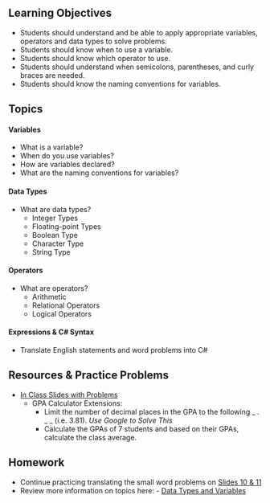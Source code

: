 ## Learning Objectives
- Students should understand and be able to apply appropriate variables, operators and data types to solve problems.
- Students should know when to use a variable.
- Students should know which operator to use.
- Students should understand when semicolons, parentheses, and curly braces are needed.
- Students should know the naming conventions for variables.

## Topics
#### Variables
- What is a variable?
- When do you use variables?
- How are variables declared?
- What are the naming conventions for variables?

#### Data Types
- What are data types?
  - Integer Types
  - Floating-point Types
  - Boolean Type
  - Character Type
  - String Type

#### Operators
- What are operators?
  - Arithmetic
  - Relational Operators
  - Logical Operators
  
#### Expressions & C# Syntax
- Translate English statements and word problems into C#

## Resources & Practice Problems
- [In Class Slides with Problems](https://docs.google.com/presentation/d/1BEdLuG3_ucGoOnatinjJfwA6U18IxHjCrLGvnfWYi7s/edit?usp=sharing)
  - GPA Calculator Extensions:
    - Limit the number of decimal places in the GPA to the following _ . _ _ (i.e. 3.81). *Use Google to Solve This*
    - Calculate the GPAs of 7 students and based on their GPAs, calculate the class average.

## Homework
- Continue practicing translating the small word problems on [Slides 10 & 11](https://docs.google.com/presentation/d/1BEdLuG3_ucGoOnatinjJfwA6U18IxHjCrLGvnfWYi7s/edit?usp=sharing)
- Review more information on topics here: - [Data Types and Variables](https://docs.google.com/a/wecancodeit.org/presentation/d/1fv1Sff-2CgcapULaRcBdGhMs1TTdTcX01etXm4bc_6I/edit?usp=sharing) 

  
